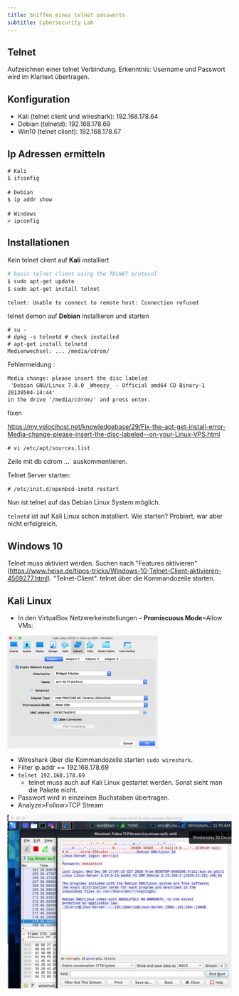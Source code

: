```yaml
---
title: Sniffen eines telnet passworts
subtitle: Cybersecurity Lab
---
```




## Telnet

Aufzeichnen einer telnet Verbindung. Erkenntnis: Username und Passwort wird im Klartext übertragen.



## Konfiguration

- Kali (telnet client und wireshark): 192.168.178.64
- Debian (telnetd): 192.168.178.69
- Win10 (telnet client): 192.168.178.67



## Ip Adressen ermitteln

```
# Kali
$ ifconfig

# Debian
$ ip addr show 

# Windows
> ipconfig
```



## Installationen

Kein telnet client auf **Kali** installiert

```bash
# basic telnet client using the TELNET protocol
$ sudo apt-get update
$ sudo apt-get install telnet
```

`telnet: Unable to connect to remote host: Connection refused`

telnet demon auf **Debian** installieren und starten

```
# su -
# dpkg -s telnetd # check installed
# apt-get install telnetd
Medienwechsel: ... /media/cdrom/
```


Fehlermeldung :
```
Media change: please insert the disc labeled
 'Debian GNU/Linux 7.0.0 _Wheezy_ - Official amd64 CD Binary-1 20130504-14:44'
in the drive '/media/cdrom/' and press enter.
```
fixen

https://my.velocihost.net/knowledgebase/29/Fix-the-apt-get-install-error-Media-change-please-insert-the-disc-labeled--on-your-Linux-VPS.html

```
# vi /etc/apt/sources.list
```
Zeile mit db cdrom ...` auskommentieren.

Telnet Server starten:

```
# /etc/init.d/openbsd-inetd restart
```

Nun ist telnet auf das Debian Linux System möglich.

`telnetd` ist auf Kali Linux schon installiert. Wie starten? Probiert, war aber nicht erfolgreich.



## Windows 10

Telnet muss aktiviert werden. Suchen nach "Features aktivieren" (https://www.heise.de/tipps-tricks/Windows-10-Telnet-Client-aktivieren-4569277.html). "Telnet-Client".
telnet über die Kommandozeile starten.



## Kali Linux

- In den VirtualBox Netzwerkeinstellungen – **Promiscuous Mode**=Allow VMs:

<img src="fig/image-20201230175642926.png" alt="image-20201230175642926" style="zoom:33%;" />


- Wireshark über die Kommandozeile starten `sudo wireshark`.
- Filter ip.addr == 192.168.178.69
- `telnet 192.168.178.69`
  - telnet muss auch auf Kali Linux gestartet werden. Sonst sieht man die Pakete nicht.
- Passwort wird in einzelnen Buchstaben übertragen.
- Analyze>Follow>TCP Stream

![image-20201230174535381](fig/image-20201230174535381.png)













